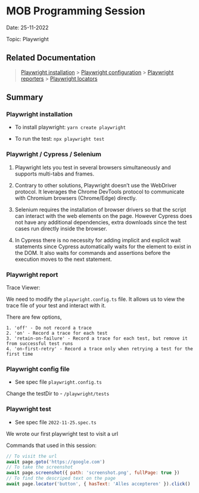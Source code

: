 # MOB Programming Session

Date: 25-11-2022

Topic: Playwright

## Related Documentation

> [Playwright installation](https://playwright.dev/docs/intro) > [Playwright configuration](https://playwright.dev/docs/test-configuration) > [Playwright reporters](https://playwright.dev/docs/test-reporters#built-in-reporters) > [Playwright locators](https://playwright.dev/docs/selectors#filter-by-text)

## Summary

### Playwright installation

- To install playwright: `yarn create playwright`

- To run the test: `npx playwright test`

### Playwright / Cypress / Selenium

1. Playwright lets you test in several browsers simultaneously and supports multi-tabs and frames.

2. Contrary to other solutions, Playwright doesn’t use the WebDriver protocol. It leverages the Chrome DevTools protocol to communicate with Chromium browsers (Chrome/Edge) directly.

3. Selenium requires the installation of browser drivers so that the script can interact with the web elements on the page. However Cypress does not have any additional dependencies, extra downloads since the test cases run directly inside the browser.

4. In Cypress there is no necessity for adding implicit and explicit wait statements since Cypress automatically waits for the element to exist in the DOM. It also waits for commands and assertions before the execution moves to the next statement.

### Playwright report

Trace Viewer:

We need to modify the `playwright.config.ts` file. It allows us to view the trace file of your test and interact with it.

There are few options,

    1. 'off' - Do not record a trace
    2. 'on' - Record a trace for each test
    3. 'retain-on-failure' - Record a trace for each test, but remove it from successful test runs
    4. 'on-first-retry' - Record a trace only when retrying a test for the first time

### Playwright config file

- See spec file `playwright.config.ts`

Change the testDir to - `/playwright/tests`

### Playwright test

- See spec file `2022-11-25.spec.ts`

We wrote our first playwright test to visit a url

Commands that used in this session:

```javascript
// To visit the url
await page.goto('https://google.com')
// To take the screenshot
await page.screenshot({ path: 'screenshot.png', fullPage: true })
// To find the descriped text on the page
await page.locator('button', { hasText: 'Alles accepteren' }).click()
```
